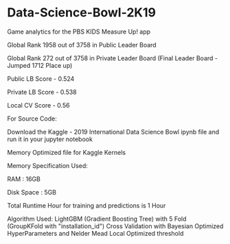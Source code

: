 # Data-Science-Bowl-2K19
Game analytics for the PBS KIDS Measure Up! app

Global Rank 1958 out of 3758 in Public Leader Board

Global Rank 272 out of 3758 in Private Leader Board (Final Leader Board - Jumped 1712 Place up)

Public LB Score - 0.524

Private LB Score - 0.538

Local CV Score - 0.56

For Source Code:

Download the Kaggle - 2019 International Data Science Bowl ipynb file and run it in your jupyter notebook

Memory Optimized file for Kaggle Kernels

Memory Specification Used:

RAM : 16GB

Disk Space : 5GB

Total Runtime Hour for training and predictions is 1 Hour

Algorithm Used: LightGBM (Gradient Boosting Tree) with 5 Fold (GroupKFold with "installation_id") Cross Validation with Bayesian Optimized HyperParameters and Nelder Mead Local Optimized threshold
